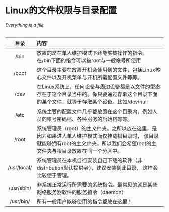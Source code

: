 # Linux的文件权限与目录配置
###### Everything is a file
|     目录     | 内容                                                                                               |
|:-----------:|:-------------------------------------------------------------------------------------------------|
|    /bin     | 放置的是在单人维护模式下还能够被操作的指令。 在/bin下面的指令可以被root与一般帐号所使用                                                 |
|    /boot    | 这个目录主要在放置开机会使用到的文件，包括Linux核心文件以及开机菜单与开机所需配置文件等等。                                                 |
|    /dev     | 在Linux系统上，任何设备与周边设备都是以文件的型态存在于这个目录当中的。你只要通过存取这个目录下面的某个文件，就等于存取某个设备。比如/dev/null                   |
|    /etc     | 系统主要的配置文件几乎都放置在这个目录内，例如人员的帐号密码档、各种服务的启始档等等。                                                      |
|    /root    | 系统管理员（root）的主文件夹。之所以放在这里，是因为如果进入单人维护模式而仅挂载根目录时， 该目录就能够拥有root的主文件夹，所以我们会希望root的主文件夹与根目录放置在同一个分区中。 |
| /usr/local/ | 系统管理员在本机自行安装自己下载的软件（非distribution默认提供者），建议安装到此目录， 这样会比较便于管理。                                     |
| /usr/sbin/  | 非系统正常运行所需要的系统指令。最常见的就是某些网络服务器软件的服务指令（daemon）                                                     |
|  /usr/bin/  | 所有一般用户能够使用的指令都放在这里！                                                                              |